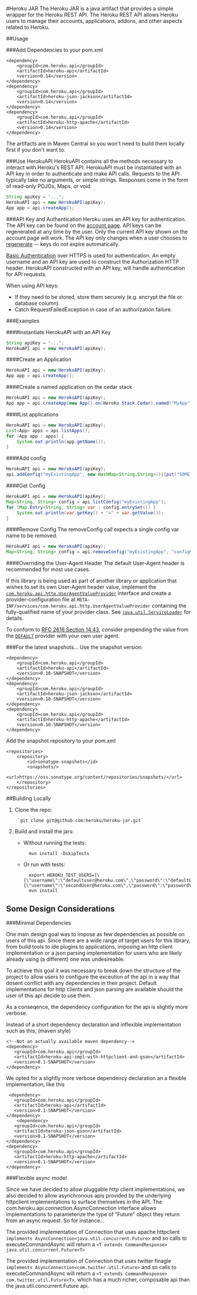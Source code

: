 #Heroku JAR
The Heroku JAR is a java artifact that provides a simple wrapper for the Heroku REST API. The Heroku REST API allows Heroku users to manage their accounts, applications, addons, and other aspects related to Heroku.

##Usage

###Add Dependencies to your pom.xml

    <dependency>
        <groupId>com.heroku.api</groupId>
        <artifactId>heroku-api</artifactId>
        <version>0.14</version>
    </dependency>
    <dependency>
        <groupId>com.heroku.api</groupId>
        <artifactId>heroku-json-jackson</artifactId>
        <version>0.14</version>
    </dependency>
    <dependency>
        <groupId>com.heroku.api</groupId>
        <artifactId>heroku-http-apache</artifactId>
        <version>0.14</version>
    </dependency>

The artifacts are in Maven Central so you won't need to build them locally first if you don't want to.

###Use HerokuAPI
HerokuAPI contains all the methods necessary to interact with Heroku's REST API. HerokuAPI must be instantiated with an
API key in order to authenticate and make API calls. Requests to the API typically take no arguments, or simple strings.
Responses come in the form of read-only POJOs, Maps, or void.

```java
String apiKey = "...";
HerokuAPI api = new HerokuAPI(apiKey);
App app = api.createApp();
```


###API Key and Authentication
Heroku uses an API key for authentication. The API key can be found on the [account page](https://api.heroku.com/account).
API keys can be regenerated at any time by the user. Only the current API key shown on the account page will work. The API
key only changes when a user chooses to [regenerate](https://api.heroku.com/account) -- keys do not expire automatically.

[Basic Authentication](http://www.ietf.org/rfc/rfc2617.txt) over HTTPS is used for authentication. An empty username and
an API key are used to construct the Authorization HTTP header. HerokuAPI constructed with an API key, will handle
authentication for API requests.

When using API keys:
* If they need to be stored, store them securely (e.g. encrypt the file or database column).
* Catch RequestFailedException in case of an authorization failure.

###Examples

####Instantiate HerokuAPI with an API Key
```java
String apiKey = "...";
HerokuAPI api = new HerokuAPI(apiKey);
```

####Create an Application
```java
HerokuAPI api = new HerokuAPI(apiKey);
App app = api.createApp();
```

####Create a named application on the cedar stack
```java
HerokuAPI api = new HerokuAPI(apiKey);
App app = api.createApp(new App().on(Heroku.Stack.Cedar).named("MyApp"));
```

####List applications
```java
HerokuAPI api = new HerokuAPI(apiKey);
List<App> apps = api.listApps();
for (App app : apps) {
    System.out.println(app.getName());
}
```

####Add config
```java
HerokuAPI api = new HerokuAPI(apiKey);
api.addConfig("myExistingApp", new HashMap<String,String>(){{put("SOME_KEY", "SOMEVALUE")}});
```

####Get Config
```java
HerokuAPI api = new HerokuAPI(apiKey);
Map<String, String> config = api.listConfig("myExistingApp");
for (Map.Entry<String, String> var : config.entrySet()) {
    System.out.println(var.getKey() + "=" + var.getValue());
}
```

####Remove Config
The removeConfig call expects a single config var name to be removed.
```java
HerokuAPI api = new HerokuAPI(apiKey);
Map<String, String> config = api.removeConfig("myExistingApp", "configVarToRemove");
```

####Overriding the User-Agent Header
The default User-Agent header is recommended for most use cases.

If this library is being used as part of another library or
application that wishes to set its own User-Agent header value,
implement the [`com.heroku.api.http.UserAgentValueProvider`](https://github.com/heroku/heroku.jar/blob/master/heroku-api/src/main/java/com/heroku/api/http/UserAgentValueProvider.java)
interface and create a provider-configuration file at `META-INF/services/com.heroku.api.http.UserAgentValueProvider`
containing the fully-qualified name of your provider class.
See [`java.util.ServiceLoader`](http://docs.oracle.com/javase/6/docs/api/java/util/ServiceLoader.html) for details.

To conform to [RFC 2616 Section 14.43](http://tools.ietf.org/html/rfc2616#section-14.43), consider prepending the value
from the [`DEFAULT`](https://github.com/heroku/heroku.jar/blob/master/heroku-api/src/main/java/com/heroku/api/http/UserAgentValueProvider.java)
provider with your own user agent.

###For the latest snapshots...
Use the snapshot version:

    <dependency>
        <groupId>com.heroku.api</groupId>
        <artifactId>heroku-api</artifactId>
        <version>0.10-SNAPSHOT</version>
    </dependency>
    <dependency>
        <groupId>com.heroku.api</groupId>
        <artifactId>heroku-json-jackson</artifactId>
        <version>0.10-SNAPSHOT</version>
    </dependency>
    <dependency>
        <groupId>com.heroku.api</groupId>
        <artifactId>heroku-http-apache</artifactId>
        <version>0.10-SNAPSHOT</version>
    </dependency>

Add the snapshot repository to your pom.xml

    <repositories>
        <repository>
            <id>sonatype-snapshots</id>
            <snapshots/>
            <url>https://oss.sonatype.org/content/repositories/snapshots/</url>
        </repository>
    </repositories>

##Building Locally

1. Clone the repo:

        `git clone git@github.com:heroku/heroku-jar.git`

2. Build and install the jars:

    * Without running the tests:

            mvn install -DskipTests

    * Or run with tests:

            export HEROKU_TEST_USERS=[\{\"username\":\"defaultuser@heroku.com\",\"password\":\"defaultUserPass\",\"apikey\":\"defaultUserAPIKey\",\"defaultuser\":\"true\"\},\{\"username\":\"secondUser@heroku.com\",\"password\":\"password\",\"apikey\":\"apiKey\"\}]
            mvn install


## Some Design Considerations

###Minimal Dependencies

One main design goal was to impose as few dependencies as possible on users of this api. Since there are
a wide range of target users for this library, from build tools to ide plugins to applications,
imposing an http client implementation or a json parsing implementation for users who are likely
already using (a different) one was undesireable.

To achieve this goal it was necessary to break down the structure of the project to allow users to configure the exceution of the api
in a way that dosent conflict with any dependencies in their project. Default implementations for http clients and json parsing are
available should the user of this api decide to use them.

As a conseqence, the dependency configuration for the api is slightly more verbose.

Instead of a short dependency declaration and inflexible implementation such as this, (maven style)

    <!--Not an actually available maven dependency-->
    <dependency>
       <groupId>com.heroku.api</groupId>
       <artifactId>heroku-api-impl-with-httpclient-and-gson</artifactId>
       <version>0.1-SNAPSHOT</version>
    </dependency>

We opted for a slightly more verbose dependency declaration an a flexible implementation, like this

     <dependency>
       <groupId>com.heroku.api</groupId>
       <artifactId>heroku-api</artifactId>
       <version>0.1-SNAPSHOT</version>
    </dependency>
        <dependency>
       <groupId>com.heroku.api</groupId>
       <artifactId>heroku-json-gson</artifactId>
       <version>0.1-SNAPSHOT</version>
    </dependency>
    <dependency>
       <groupId>com.heroku.api</groupId>
       <artifactId>heroku-http-apache</artifactId>
       <version>0.1-SNAPSHOT</version>
    </dependency>

###Flexible async model

Since we have decided to allow pluggable http client implementations, we also decided to allow asynchronous apis provided by the underlying httpclient
implementations to surface themselves in the API. The com.heroku.api.connection.AsyncConnection interface allows implementations to parameterize the type of
"Future" object they return from an async request. So for instance...

The provided implementation of Connection that uses apache httpclient `implements AsyncConnection<java.util.concurrent.Future>` and so
calls to executeCommandAsync will return a `<T extends CommandResponse> java.util.concurrent.Future<T>`

The provided implementation of Connection that uses twitter finagle `implements AsyncConnection<com.twitter.util.Future>` and so
calls to executeCommandAsync will return a `<T extends CommandResponse> com.twitter.util.Future<T>`, which has a much richer, composable api
than the java.util.concurrent.Future api.

